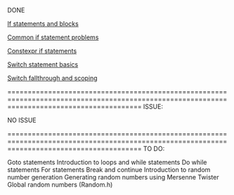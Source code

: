 ﻿DONE

[If statements and blocks](https://github.com/TomChienBot/C/blob/master/Summary/Chapter%208/If%20statements%20and%20blocks.txt)

[Common if statement problems](https://github.com/TomChienBot/C/blob/master/Summary/Chapter%208/Common%20if%20statement%20problems.txt)	

[Constexpr if statements](https://github.com/TomChienBot/C/blob/master/Summary/Chapter%208/Constexpr%20if%20statements.txt)

[Switch statement basics](https://github.com/TomChienBot/C/blob/master/Summary/Chapter%208/Switch%20statement%20basics.txt)

[Switch fallthrough and scoping](https://github.com/TomChienBot/C/blob/master/Summary/Chapter%208/Switch%20fallthrough%20and%20scoping.txt)

=============================================================================================================================================
ISSUE:

NO ISSUE

=============================================================================================================================================
TO DO:

Goto statements
Introduction to loops and while statements
Do while statements
For statements
Break and continue
Introduction to random number generation
Generating random numbers using Mersenne Twister
Global random numbers (Random.h)